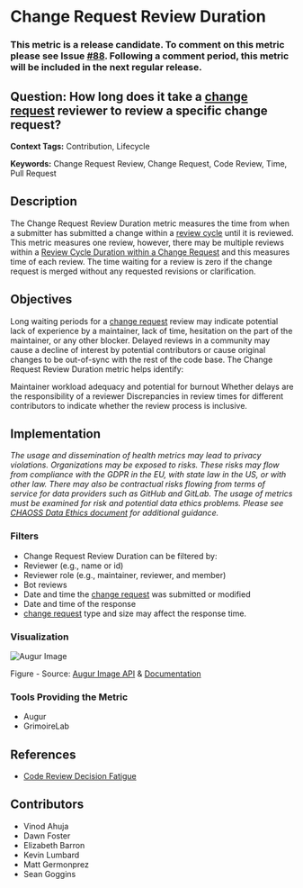 # Change Request Review Duration
### This metric is a release candidate. To comment on this metric please see Issue [#88](https://github.com/chaoss/wg-common/issues/88). Following a comment period, this metric will be included in the next regular release.

## Question: How long does it take a [change request](https://github.com/chaoss/wg-evolution/blob/main/focus-areas/code-development-process-quality/change-requests.md) reviewer to review a specific change request?

**Context Tags:** Contribution, Lifecycle

**Keywords:** Change Request Review, Change Request, Code Review, Time, Pull Request

## Description
The Change Request Review Duration metric measures the time from when a submitter has submitted a change within a [review cycle](https://chaoss.community/metric-review-cycle-duration-within-a-change-request/) until it is reviewed. This metric measures one review, however, there may be multiple reviews within a [Review Cycle Duration within a Change Request](https://chaoss.community/metric-review-cycle-duration-within-a-change-request/) and this measures time of each review. The time waiting for a review is zero if the change request is merged without any requested revisions or clarification.
## Objectives
Long waiting periods for a [change request](https://github.com/chaoss/wg-evolution/blob/main/focus-areas/code-development-process-quality/change-requests.md) review may indicate potential lack of experience by a maintainer, lack of time, hesitation on the part of the maintainer, or any other blocker. Delayed reviews in a community may cause a decline of interest by potential contributors or cause original changes to be out-of-sync with the rest of the code base. The Change Request Review Duration metric helps identify: 

Maintainer workload adequacy and potential for burnout
Whether delays are the responsibility of a reviewer
Discrepancies in review times for different contributors to indicate whether the review process is inclusive.

## Implementation
*The usage and dissemination of health metrics may lead to privacy violations. Organizations may be exposed to risks. These risks may flow from compliance with the GDPR in the EU, with state law in the US, or with other law. There may also be contractual risks flowing from terms of service for data providers such as GitHub and GitLab. The usage of metrics must be examined for risk and potential data ethics problems. Please see [CHAOSS Data Ethics document](https://github.com/chaoss/community/blob/main/data-use-statement.md) for additional guidance.*
### Filters
- Change Request Review Duration can be filtered by:
- Reviewer (e.g., name or id)
- Reviewer role (e.g., maintainer, reviewer, and member)
- Bot reviews 
- Date and time the [change request](https://github.com/chaoss/wg-evolution/blob/main/focus-areas/code-development-process-quality/change-requests.md) was submitted or modified
- Date and time of the response
- [change request](https://github.com/chaoss/wg-evolution/blob/main/focus-areas/code-development-process-quality/change-requests.md) type and size may affect the response time.

### Visualization

![Augur Image](https://github.com/chaoss/wg-common/blob/main/focus-areas/time/images/change-request-review-duration_img1.png)

Figure - Source: [Augur Image API](http://augur.chaoss.io/api/unstable/pull_request_reports/mean_response_times_for_PR?repo_id=25440) & [Documentation]( https://oss-augur.readthedocs.io/en/main/rest-api/api.html#operation/Mean%20Response%20Times%20for%20Closed%20Pull%20Requests)

### Tools Providing the Metric
- Augur 
- GrimoireLab

## References
- [Code Review Decision Fatigue](https://tylercipriani.com/blog/2022/03/12/code-review-procrastination-and-clarity/)


## Contributors 
* Vinod Ahuja
* Dawn Foster
* Elizabeth Barron
* Kevin Lumbard
* Matt Germonprez
* Sean Goggins
